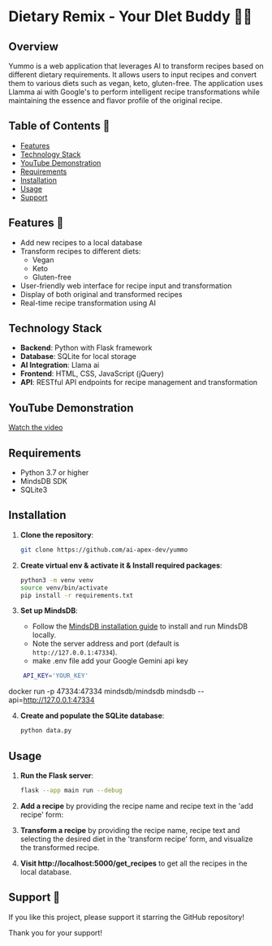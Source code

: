 
# Dietary Remix - Your DIet Buddy 🥑💪

## Overview

Yummo is a web application that leverages AI to transform recipes based on different dietary requirements. It allows users to input recipes and convert them to various diets such as vegan, keto, gluten-free. The application uses Llamma ai with Google's to perform intelligent recipe transformations while maintaining the essence and flavor profile of the original recipe.

## Table of Contents 📑

- [Features](#features)
- [Technology Stack](#technology_stack)
- [YouTube Demonstration](#youtube-demonstration)
- [Requirements](#requirements)
- [Installation](#installation)
- [Usage](#usage)
- [Support](#support)

## Features 🌟

- Add new recipes to a local database
- Transform recipes to different diets:
  - Vegan
  - Keto
  - Gluten-free
- User-friendly web interface for recipe input and transformation
- Display of both original and transformed recipes
- Real-time recipe transformation using AI


## Technology Stack
- **Backend**: Python with Flask framework
- **Database**: SQLite for local storage
- **AI Integration**: Llama ai 
- **Frontend**: HTML, CSS, JavaScript (jQuery)
- **API**: RESTful API endpoints for recipe management and transformation

## YouTube Demonstration

[Watch the video](https://youtu.be/rqy8YLz9l-w)


## Requirements
- Python 3.7 or higher
- MindsDB SDK
- SQLite3
  
## Installation

1. **Clone the repository**:
    ```bash
    git clone https://github.com/ai-apex-dev/yummo
    ```

2. **Create virtual env & activate it & Install required packages**:
    ```bash
    python3 -m venv venv
    source venv/bin/activate
    pip install -r requirements.txt
    ```

3. **Set up MindsDB**:
    - Follow the [MindsDB installation guide](https://docs.mindsdb.com/install) to install and run MindsDB locally.
    - Note the server address and port (default is `http://127.0.0.1:47334`).
    - make .env file add your Google Gemini api key 
```bash
    API_KEY='YOUR_KEY'
```
docker run -p 47334:47334 mindsdb/mindsdb
mindsdb --api=http://127.0.0.1:47334

4. **Create and populate the SQLite database**:
    ```bash
    python data.py
    ```

## Usage
1. **Run the Flask server**:
    ```bash
    flask --app main run --debug
    ```

2. **Add a recipe** by providing the recipe name and recipe text in the 'add recipe' form:
    
3. **Transform a recipe** by providing the recipe name, recipe text and selecting the desired diet in the 'transform recipe' form, and visualize the transformed recipe.

4. **Visit http://localhost:5000/get_recipes** to get all the recipes in the local database.

    
## Support 💬

If you like this project, please support it starring the GitHub repository!


Thank you for your support!
